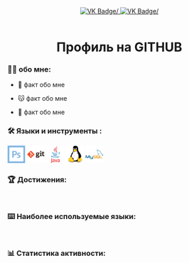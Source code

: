 <div id="badges" align="center">
  <a href= "https://vk.com/id226484378">
    <img src = "https://img.shields.io/badge/VK-blue?style=for-the-badge&logo=VK&logoColor=white" alt="VK Badge/">
  </a>

  <a href= "https://mail.google.com/mail/u/0/#inbox">
    <img src = "https://img.shields.io/badge/EMAIL-red?style=for-the-badge&logo=Gmail&logoColor=white" alt="VK Badge/">
  </a>
</div>
<div id="viewprof" align="center">
 <img src = "https://komarev.com/ghpvc/?username=MariaMuraveva&style=flat-square&color=blue" alt=""/>
</div>
<div id="heythere" align="center">
 <h1> Профиль на GITHUB </h1>
</div>

### :woman_student: обо мне:

- :zany_face: факт обо мне

- :kissing_cat: факт обо мне
  
- :sleeping_bed: факт обо мне
### :hammer_and_wrench: Языки и инструменты :
<div>
  <img src = "https://github.com/devicons/devicon/blob/master/icons/photoshop/photoshop-line.svg" width="40" height="40"/>
  <img src = "https://github.com/devicons/devicon/blob/master/icons/git/git-original-wordmark.svg" width="40" height="40"/>
  <img src = "https://github.com/devicons/devicon/blob/master/icons/java/java-original-wordmark.svg" width="40" height="40"/>
  <img src = "https://github.com/devicons/devicon/blob/master/icons/linux/linux-original.svg" width="40" height="40"/>
  <img src = "https://github.com/devicons/devicon/blob/master/icons/mysql/mysql-original-wordmark.svg" width="40" height="40"/>
</div>

### :trophy: Достижения:

<div>
  <img src="https://github-profile-trophy.vercel.app/?username=SmetanaKaktus" alt=""/>
</div>

### :keyboard: Наиболее используемые языки:

<div>
  <img src="https://github-readme-stats.vercel.app/api/top-langs/?username=SmetanaKaktus" alt=""/>
</div>

### :bar_chart: Статистика активности:

<div>
  <img src="https://github-readme-activity-graph.vercel.app/graph?username=SmetanaKaktus&theme=react-dark" alt=""/>
</div>



  
